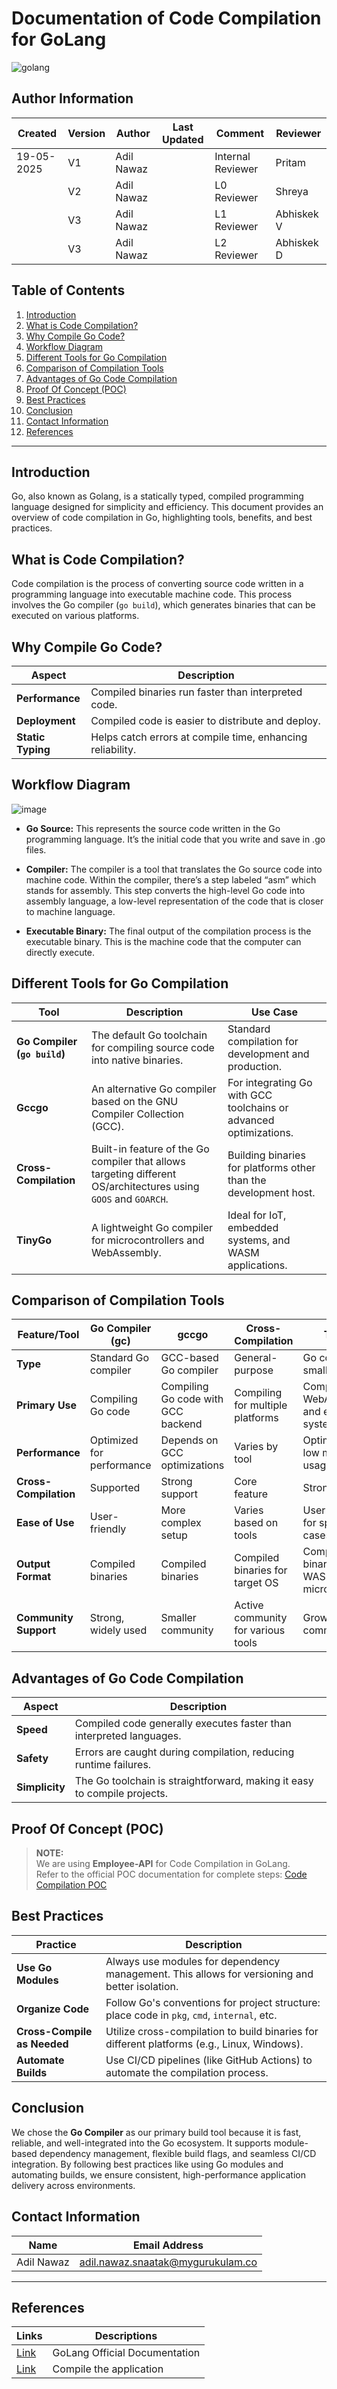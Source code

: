 # Documentation of Code Compilation for GoLang
![golang](https://github.com/user-attachments/assets/67dd5a3c-4561-44aa-99a5-a689b3d0d352)
  
 ##  **Author Information**
| Created     | Version | Author        | Last Updated       | Comment          | Reviewer         |
|-------------|---------|---------------|--------------------|------------------|------------------|
| 19-05-2025  | V1      | Adil Nawaz    |        | Internal Reviewer| Pritam        |
|   | V2    | Adil Nawaz    |          | L0 Reviewer      | Shreya           |
|   | V3    | Adil Nawaz    |          | L1 Reviewer      | Abhiskek V         |
|   | V3    | Adil Nawaz    |          | L2 Reviewer      | Abhiskek D         |




## **Table of Contents**

1. [Introduction](#introduction)
2. [What is Code Compilation?](#what-is-code-compilation)
3. [Why Compile Go Code?](#why-compile-go-code)
4. [Workflow Diagram](#workflow-diagram)
5. [Different Tools for Go Compilation](#different-tools-for-go-compilation)
6. [Comparison of Compilation Tools](#comparison-of-compilation-tools)
7. [Advantages of Go Code Compilation](#advantages-of-go-code-compilation)
8. [Proof Of Concept (POC)](#proof-of-concept-poc)
9. [Best Practices](#best-practices)
10. [Conclusion](#conclusion)
11. [Contact Information](#contact-information)
12. [References](#references)

---



## Introduction
Go, also known as Golang, is a statically typed, compiled programming language designed for simplicity and efficiency. This document provides an overview of code compilation in Go, highlighting tools, benefits, and best practices.

## What is Code Compilation?
Code compilation is the process of converting source code written in a programming language into executable machine code. This process involves the Go compiler (`go build`), which generates binaries that can be executed on various platforms.

## Why Compile Go Code?
| **Aspect**        | **Description**                                            |
| ----------------- | ---------------------------------------------------------- |
| **Performance**   | Compiled binaries run faster than interpreted code.        |
| **Deployment**    | Compiled code is easier to distribute and deploy.          |
| **Static Typing** | Helps catch errors at compile time, enhancing reliability. |

## Workflow Diagram
![image](https://github.com/user-attachments/assets/cefdb377-0f61-4c43-afdc-596a4a9f1b55)
- **Go Source:** This represents the source code written in the Go programming language. It’s the initial code that you write and save in .go files.
  
- **Compiler:** The compiler is a tool that translates the Go source code into machine code. Within the compiler, there’s a step labeled “asm” which stands for assembly. This step converts the high-level Go code into assembly language, a low-level representation of the code that is closer to machine language.
  
- **Executable Binary:** The final output of the compilation process is the executable binary. This is the machine code that the computer can directly execute. 

## Different Tools for Go Compilation

| **Tool**                     | **Description**                                                                                                 | **Use Case**                                                      |
| ---------------------------- | --------------------------------------------------------------------------------------------------------------- | ----------------------------------------------------------------- |
| **Go Compiler (`go build`)** | The default Go toolchain for compiling source code into native binaries.                                        | Standard compilation for development and production.              |
| **Gccgo**                    | An alternative Go compiler based on the GNU Compiler Collection (GCC).                                          | For integrating Go with GCC toolchains or advanced optimizations. |
| **Cross-Compilation**        | Built-in feature of the Go compiler that allows targeting different OS/architectures using `GOOS` and `GOARCH`. | Building binaries for platforms other than the development host.  |
| **TinyGo**                   | A lightweight Go compiler for microcontrollers and WebAssembly.                                                 | Ideal for IoT, embedded systems, and WASM applications.           |


## Comparison of Compilation Tools
| Feature/Tool        | Go Compiler (gc)                      | gccgo                                | Cross-Compilation                | TinyGo                         |
|---------------------|---------------------------------------|--------------------------------------|----------------------------------|--------------------------------|
| **Type**            | Standard Go compiler                  | GCC-based Go compiler                | General-purpose                  | Go compiler for small devices  |
| **Primary Use**     | Compiling Go code                     | Compiling Go code with GCC backend   | Compiling for multiple platforms  | Compiling for WebAssembly and embedded systems |
| **Performance**     | Optimized for performance             | Depends on GCC optimizations         | Varies by tool                   | Optimized for low memory usage  |
| **Cross-Compilation**| Supported                           | Strong support                       | Core feature                     | Strong support                  |
| **Ease of Use**     | User-friendly                        | More complex setup                   | Varies based on tools            | User-friendly for specific cases|
| **Output Format**   | Compiled binaries                    | Compiled binaries                    | Compiled binaries for target OS  | Compiled binaries for WASM and microcontrollers |
| **Community Support**| Strong, widely used                 | Smaller community                    | Active community for various tools| Growing community               |



## Advantages of Go Code Compilation
| **Aspect**   | **Description**                                                                 |
|--------------|---------------------------------------------------------------------------------|
| **Speed**    | Compiled code generally executes faster than interpreted languages.             |
| **Safety**   | Errors are caught during compilation, reducing runtime failures.                |
| **Simplicity** | The Go toolchain is straightforward, making it easy to compile projects.      |


## **Proof Of Concept (POC)**
> **NOTE:**   
> We are using **Employee-API** for Code Compilation in GoLang.  
> Refer to the official POC documentation for complete steps: [Code Compilation POC](https://github.com/snaatak-Downtime-Crew/Documentation/tree/SCRUMS-157-Vardaan/application-ci/checks/java/static-code-analysis/poc) 




## Best Practices
| Practice                  | Description                                                                                      |
|--------------------------|--------------------------------------------------------------------------------------------------|
| **Use Go Modules**       | Always use modules for dependency management. This allows for versioning and better isolation.  |
| **Organize Code**        | Follow Go's conventions for project structure: place code in `pkg`, `cmd`, `internal`, etc.     |
| **Cross-Compile as Needed** | Utilize cross-compilation to build binaries for different platforms (e.g., Linux, Windows).     |
| **Automate Builds**      | Use CI/CD pipelines (like GitHub Actions) to automate the compilation process.     |

## Conclusion

We chose the **Go Compiler** as our primary build tool because it is fast, reliable, and well-integrated into the Go ecosystem. It supports module-based dependency management, flexible build flags, and seamless CI/CD integration. By following best practices like using Go modules and automating builds, we ensure consistent, high-performance application delivery across environments.

## Contact Information

| Name         | Email Address                                 |
|--------------|-----------------------------------------------|
| Adil Nawaz | adil.nawaz.snaatak@mygurukulam.co           |

---
## References
| Links | Descriptions|
|------|---------------------|
|  [Link](https://go.dev/doc/) | GoLang Official Documentation |
| [Link](https://go.dev/doc/tutorial/compile-install)| Compile the application |
